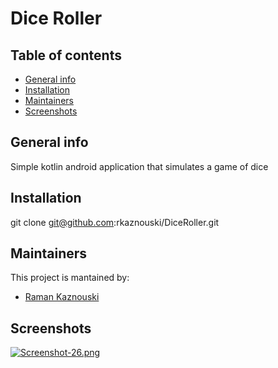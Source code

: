 # Dice Roller

## Table of contents
* [General info](#general-info)
* [Installation](#setup)
* [Maintainers](#maintainers)
* [Screenshots](#screenshots)

## General info
Simple kotlin android application that simulates a game of dice

## Installation
git clone git@github.com:rkaznouski/DiceRoller.git

## Maintainers
This project is mantained by:
* [Raman Kaznouski](http://github.com/rKaznouski)

## Screenshots
[![Screenshot-26.png](https://i.postimg.cc/gkx4hWkj/Screenshot-26.png)](https://postimg.cc/SJpW0H9b)
